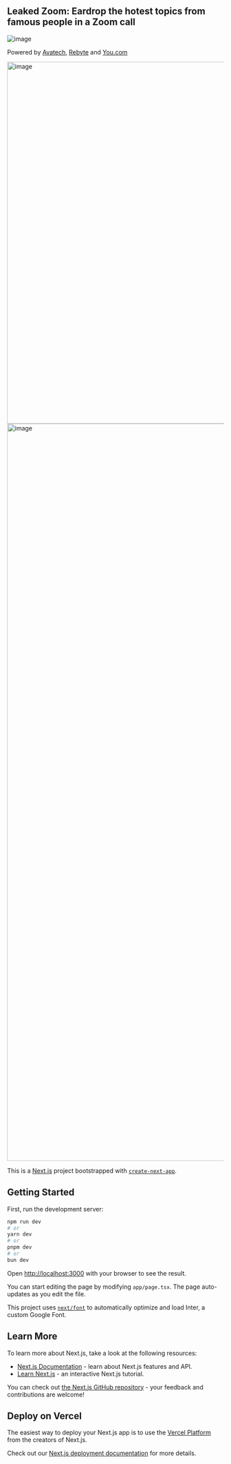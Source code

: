 Leaked Zoom: Eardrop the hotest topics from famous people in a Zoom call
---


![image](https://github.com/BennyKok/leak-zoom/assets/5101573/125cbc39-f1df-4bda-b1ac-11c1bb763ba0)

Powered by [Avatech](https://avatech.ai/), [Rebyte](https://rebyte.ai/) and [You.com](https://api.you.com/)

<img width="839" alt="image" src="https://github.com/BennyKok/leak-zoom/assets/5101573/7f6ee187-2fc8-4ef2-87e7-68b7c2c4037f">


<img width="1710" alt="image" src="https://github.com/BennyKok/leak-zoom/assets/5101573/7f7811bc-16f1-49da-b397-188d2ecb350b">


This is a [Next.js](https://nextjs.org/) project bootstrapped with [`create-next-app`](https://github.com/vercel/next.js/tree/canary/packages/create-next-app).

## Getting Started

First, run the development server:

```bash
npm run dev
# or
yarn dev
# or
pnpm dev
# or
bun dev
```

Open [http://localhost:3000](http://localhost:3000) with your browser to see the result.

You can start editing the page by modifying `app/page.tsx`. The page auto-updates as you edit the file.

This project uses [`next/font`](https://nextjs.org/docs/basic-features/font-optimization) to automatically optimize and load Inter, a custom Google Font.

## Learn More

To learn more about Next.js, take a look at the following resources:

- [Next.js Documentation](https://nextjs.org/docs) - learn about Next.js features and API.
- [Learn Next.js](https://nextjs.org/learn) - an interactive Next.js tutorial.

You can check out [the Next.js GitHub repository](https://github.com/vercel/next.js/) - your feedback and contributions are welcome!

## Deploy on Vercel

The easiest way to deploy your Next.js app is to use the [Vercel Platform](https://vercel.com/new?utm_medium=default-template&filter=next.js&utm_source=create-next-app&utm_campaign=create-next-app-readme) from the creators of Next.js.

Check out our [Next.js deployment documentation](https://nextjs.org/docs/deployment) for more details.
